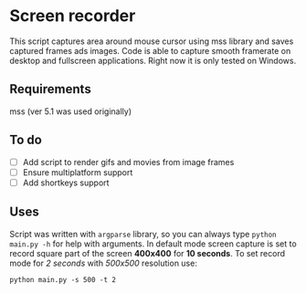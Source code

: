 # Screen recorder
This script captures area around mouse cursor using mss library and saves captured frames ads images. Code is able to capture smooth framerate on desktop and fullscreen applications. Right now it is only tested on Windows. 

## Requirements
mss (ver 5.1 was used originally)
## To do
- [ ] Add script to render gifs and movies from image frames
- [ ] Ensure multiplatform support
- [ ] Add shortkeys support

## Uses
Script was written with `argparse` library, so you can always type `python main.py -h` for help with arguments. In default mode screen capture is set to record square part of the screen **400x400** for **10 seconds**. To set record mode for *2 seconds* with *500x500* resolution use:

```console
python main.py -s 500 -t 2
```
